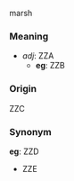 marsh
### Meaning
+ _adj_: ZZA
    + __eg__: ZZB

### Origin

ZZC

### Synonym

__eg__: ZZD

+ ZZE


